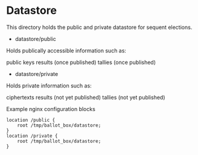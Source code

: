Datastore
=========

This directory holds the public and private datastore for sequent elections.

* datastore/public

Holds publically accessible information such as:

public keys
results (once published)
tallies (once published)

* datastore/private

Holds private information such as:

ciphertexts
results (not yet published)
tallies (not yet published)

Example nginx configuration blocks

    location /public {
        root /tmp/ballot_box/datastore;
    }
    location /private {
        root /tmp/ballot_box/datastore;
    }